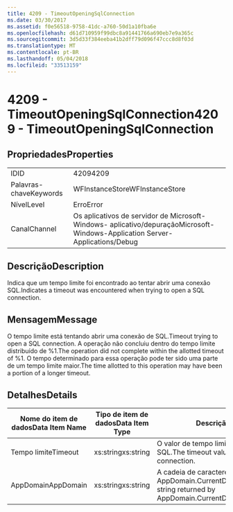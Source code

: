 ```yaml
---
title: 4209 - TimeoutOpeningSqlConnection
ms.date: 03/30/2017
ms.assetid: f0e56518-9758-41dc-a760-50d1a10fba6e
ms.openlocfilehash: d61d710959f99dbc8a91441766a690eb7e9a365c
ms.sourcegitcommit: 3d5d33f384eeba41b2dff79d096f47ccc8d8f03d
ms.translationtype: MT
ms.contentlocale: pt-BR
ms.lasthandoff: 05/04/2018
ms.locfileid: "33513159"
---
```

# <a name="4209---timeoutopeningsqlconnection"></a><span data-ttu-id="fbdf7-102">4209 - TimeoutOpeningSqlConnection</span><span class="sxs-lookup"><span data-stu-id="fbdf7-102">4209 - TimeoutOpeningSqlConnection</span></span>
## <a name="properties"></a><span data-ttu-id="fbdf7-103">Propriedades</span><span class="sxs-lookup"><span data-stu-id="fbdf7-103">Properties</span></span>  
  
|||  
|-|-|  
|<span data-ttu-id="fbdf7-104">ID</span><span class="sxs-lookup"><span data-stu-id="fbdf7-104">ID</span></span>|<span data-ttu-id="fbdf7-105">4209</span><span class="sxs-lookup"><span data-stu-id="fbdf7-105">4209</span></span>|  
|<span data-ttu-id="fbdf7-106">Palavras-chave</span><span class="sxs-lookup"><span data-stu-id="fbdf7-106">Keywords</span></span>|<span data-ttu-id="fbdf7-107">WFInstanceStore</span><span class="sxs-lookup"><span data-stu-id="fbdf7-107">WFInstanceStore</span></span>|  
|<span data-ttu-id="fbdf7-108">Nível</span><span class="sxs-lookup"><span data-stu-id="fbdf7-108">Level</span></span>|<span data-ttu-id="fbdf7-109">Erro</span><span class="sxs-lookup"><span data-stu-id="fbdf7-109">Error</span></span>|  
|<span data-ttu-id="fbdf7-110">Canal</span><span class="sxs-lookup"><span data-stu-id="fbdf7-110">Channel</span></span>|<span data-ttu-id="fbdf7-111">Os aplicativos de servidor de Microsoft-Windows- aplicativo/depuração</span><span class="sxs-lookup"><span data-stu-id="fbdf7-111">Microsoft-Windows-Application Server-Applications/Debug</span></span>|  
  
## <a name="description"></a><span data-ttu-id="fbdf7-112">Descrição</span><span class="sxs-lookup"><span data-stu-id="fbdf7-112">Description</span></span>  
 <span data-ttu-id="fbdf7-113">Indica que um tempo limite foi encontrado ao tentar abrir uma conexão SQL.</span><span class="sxs-lookup"><span data-stu-id="fbdf7-113">Indicates a timeout was encountered when trying to open a SQL connection.</span></span>  
  
## <a name="message"></a><span data-ttu-id="fbdf7-114">Mensagem</span><span class="sxs-lookup"><span data-stu-id="fbdf7-114">Message</span></span>  
 <span data-ttu-id="fbdf7-115">O tempo limite está tentando abrir uma conexão de SQL.</span><span class="sxs-lookup"><span data-stu-id="fbdf7-115">Timeout trying to open a SQL connection.</span></span> <span data-ttu-id="fbdf7-116">A operação não concluiu dentro do tempo limite distribuído de %1.</span><span class="sxs-lookup"><span data-stu-id="fbdf7-116">The operation did not complete within the allotted timeout of %1.</span></span> <span data-ttu-id="fbdf7-117">O tempo determinado para essa operação pode ter sido uma parte de um tempo limite maior.</span><span class="sxs-lookup"><span data-stu-id="fbdf7-117">The time allotted to this operation may have been a portion of a longer timeout.</span></span>  
  
## <a name="details"></a><span data-ttu-id="fbdf7-118">Detalhes</span><span class="sxs-lookup"><span data-stu-id="fbdf7-118">Details</span></span>  
  
|<span data-ttu-id="fbdf7-119">Nome do item de dados</span><span class="sxs-lookup"><span data-stu-id="fbdf7-119">Data Item Name</span></span>|<span data-ttu-id="fbdf7-120">Tipo de item de dados</span><span class="sxs-lookup"><span data-stu-id="fbdf7-120">Data Item Type</span></span>|<span data-ttu-id="fbdf7-121">Descrição</span><span class="sxs-lookup"><span data-stu-id="fbdf7-121">Description</span></span>|  
|--------------------|--------------------|-----------------|  
|<span data-ttu-id="fbdf7-122">Tempo limite</span><span class="sxs-lookup"><span data-stu-id="fbdf7-122">Timeout</span></span>|<span data-ttu-id="fbdf7-123">xs:string</span><span class="sxs-lookup"><span data-stu-id="fbdf7-123">xs:string</span></span>|<span data-ttu-id="fbdf7-124">O valor de tempo limite para abrir a conexão SQL.</span><span class="sxs-lookup"><span data-stu-id="fbdf7-124">The timeout value for opening the SQL connection.</span></span>|  
|<span data-ttu-id="fbdf7-125">AppDomain</span><span class="sxs-lookup"><span data-stu-id="fbdf7-125">AppDomain</span></span>|<span data-ttu-id="fbdf7-126">xs:string</span><span class="sxs-lookup"><span data-stu-id="fbdf7-126">xs:string</span></span>|<span data-ttu-id="fbdf7-127">A cadeia de caracteres retornada por AppDomain.CurrentDomain.FriendlyName.</span><span class="sxs-lookup"><span data-stu-id="fbdf7-127">The string returned by AppDomain.CurrentDomain.FriendlyName.</span></span>|

